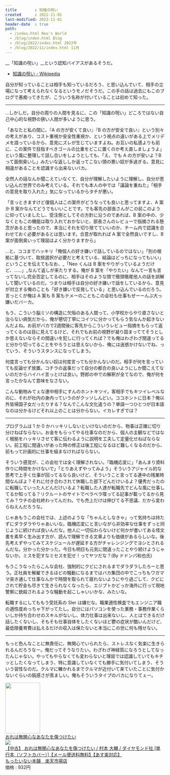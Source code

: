 ```yaml
---
title        : 知識の呪い
created      : 2022-11-01
last-modified: 2022-11-01
header-date  : true
path:
  - /index.html Neo's World
  - /blog/index.html Blog
  - /blog/2022/index.html 2022年
  - /blog/2022/11/index.html 11月
---
```


__「知識の呪い」__という認知バイアスがあるそうだ。

- [知識の呪い - Wikipedia](https://ja.wikipedia.org/wiki/%E7%9F%A5%E8%AD%98%E3%81%AE%E5%91%AA%E3%81%84)

自分が知っていることは相手も知っているだろう、と思い込んでいて、相手の立場になって考えられなくなるというモノだそうだ。この手の話は過去にもこのブログで愚痴ってきたが、こういう名称が付いていることは初めて知った。

---

…しかしだ。自分の周りの人間を見るに、この「知識の呪い」どころではない自己中心的な視野の狭い人間が多いように思う。

「あなたと私の間に、『A の方が安くて良い』『B の方が安全で良い』という別々の考えがあり、コスト重視か安全性重視か、という視点の違いがある上でメリデメを語っているから、意見にズレが生じていますよね。お互いの私感よりも前に、この案件で目指すべきゴールの比重をどこに置くのか考え直しましょうよ」という風に整理して話し合いをしようとしても、「え、でも A の方が安いよ？B って面倒臭いし」みたいな返ししか返ってこない頭の悪い奴が多過ぎる。意見に相違があることを認識すら出来ないバカ。

全然人の話なんか聞こえていなくて、自分が理解したいように理解し、自分が思い込んだ世界でのみ考えている。それでも本人の中では「議論を重ねた」「相手の意見を取り入れた」気になっているからタチが悪い。

「言っときますけど僕個人はこの案件がどうなっても良いと思ってますよ、A 案か B 案かなんてどうでもいいことです。でも客先の部長さんがこの前このように仰っていましたし、受注側としてその方針に沿うのであれば、B 案の中の、少なくともこの機能は取り入れておかないと、部長さんのレビューで指摘される懸念があると思ったので、本当にそれを切り捨てていいのか、チーム内で認識を合わせておく必要があるとは思います。合意が取れれば A 案で全然良いですし、B 案が面倒臭いって理屈はよく分かりますから」

…と、ココまでハッキリ「俺個人の好き嫌いで話しているのではない」「別の根拠に基づいて、取捨選択が必要だと考えている、結論はどっちになってもいい」ということを伝えてもなお、_「Neo くんは B 案をやりがっているようだけど、……」_なんて返しが来たりする。俺が B 案を「やりたい」なんて一言も言ってないし完全否定してるのに、相手はそのような頭で徹頭徹尾他人の話を誤解して聞いているのだ。つまりは相手は自分の好き嫌いで話をしているから、意見が対立する俺のことも「好き嫌いで反発している」と思い込んでいるのだろう。言っとくが俺は A 案も B 案もテメーのこともこの会社も仕事もぜーーんぶ大っ嫌いだバーカ。

もう、こういう脳ミソの構造に欠陥のある人間って、小学校からやり直さないと治らない病気だから、俺が懇切丁寧にコイツに分かってもらう気なんか起きないんだよね。お前がバカで2週間後に客先からこういうレビュー指摘をもらって返ってくるのは目に見えてるけど、それでもお前の視野が凝り固まっててそうとしか思えないならその間違いを犯しに行ってくれば？でも俺はわざわざ間違ってると分かり切ってることをやろうとは思えないから、俺には迷惑かけないでね、っていう、そういうスタンスになってしまう。

何度言っても分かんない奴は何度言っても分かんないのだ。相手が何を言っていても反論せず放置。コチラの返事だって自分の都合の良いようにしか聞こえてないのだからハイハイ言っとけば良い。野郎の中での解釈が全てなので、俺が何を言ったかなんて意味をなさない。

こんな動物みてぇな連中相手にすんのホントキツイ。客相手でもキツイレベルなのに、それが社内の身内っていうのがクッソしんどい。ココホントに日本？俺以外皆帰国子女だったりする？なんでこんな文化違うの？単語一つひとつが日本語なのは分かるけどそれ以上のことは分からない。イカレすぎでは？

---

プログラムは 1 か 0 かハッキリしないといけないのだから、物事は正確に切り分けねばならない。お金をもらってやる仕事なのだから、個人の主観などではなく根拠をハッキリさせて客に伝わるように説明を工夫して定量化せねばならない。前工程に間違いがあった時の修正は後工程になるほど難しくなるのだから、前もって計画的に仕事を組まなければならない。

そういう感覚が、この会社では全く理解されない。「臨機応変に」「あんまり資料作りに時間をかけないで」「とりあえずやってみよう」そういうアジャイル的な思考で上手く仕事が回ってるなら良いけど、そういうこと言ってる連中の残業時間なんぼよ？それに付き合わされて休職した部下どんだけいるよ？優秀だったのに転職していった人どんだけいるよ？転職した人達が転職先でどんな風に仕事してるか知ってる？リクルートのサイトでベラベラ喋ってる記事が載ってるから見てみ？ウチの会社終わってんだわ。でも売上だけは伸びてる不思議、だから変わらねえんだろうな。

じゃあもうこの会社では、上述のような「ちゃんとしなきゃ」って気持ちは持たずにダラダラやりゃあいいな。臨機応変にと言いながら非効率な仕事をずっと同じように続ければ良いんだな。他人に一切伝わらないけど何かが書いてある怪文書を素早く生み出す方が、読んで理解できる文章よりも価値があるらしいな。後先考えずやってみてスケジュールが遅延する方がチャレンジングでヨシとされるんだな。分かった分かった。今日も明日も元気に間違ったことやり続けようじゃないか。ミスを犯すなミセスを犯せ！ってヤツだな？(By ドドンパ和也氏)

もうこうなったらこんな会社、強制的にクビにされるまでダラダラしたろーと思う。正社員を解雇できるほどの騒動になるまではバカ集団の中でこっちもワガママ突き通して仕事なんかで時間を取られて疲れないようにやり過ごして、クビにされて貯金も尽きて生きられなくなったら、エジプトかどっか海外に行って現地警察に銃殺されるような騒動を起こしゃいいかな、みたいな。

転職するにしてももう受託系の SIer は嫌だな。職業適性検査でもエンジニア職の適性度めっちゃ下がってたし。自分にはパソコンを使った業務・事務作業くらいしか持ち合わせのスキルがないし、体力仕事は出来ないし、人とはできるだけ話したくないし、そもそも仕事自体をしたくないほど鬱の症状が酷いんだけど、最低限養育費は払えるだけの収入は保たないと本当にこの世に何も残せない。

---

もっと色んなことに無責任に、無関心でいられたら、ストレスなく気楽に生きられるんだろうなー。俺だってそうなりたい。わざわざ神経質になろうとしてなったんじゃない。やってもやらなくても変わらないと理屈では認識していてもキチッとしたくなってしまう、特に意識していなくても勝手に気付いてしまう、そういう習性なのだ。クルマに轢かれるまでクルマが近付いて来ていたことに気付かないぐらいの鈍感さが羨ましい。俺もそういうタイプのバカになりてぇー。

<div class="ad-amazon">
  <div class="ad-amazon-image">
    <a href="https://www.amazon.co.jp/dp/B08LVJFHJW?tag=neos21-22&amp;linkCode=osi&amp;th=1&amp;psc=1">
      <img src="https://m.media-amazon.com/images/I/51pInF6yXlL._SL160_.jpg" width="110" height="160">
    </a>
  </div>
  <div class="ad-amazon-info">
    <div class="ad-amazon-title">
      <a href="https://www.amazon.co.jp/dp/B08LVJFHJW?tag=neos21-22&amp;linkCode=osi&amp;th=1&amp;psc=1">おれは無関心なあなたを傷つけたい</a>
    </div>
  </div>
</div>

<div class="ad-rakuten">
  <div class="ad-rakuten-image">
    <a href="https://hb.afl.rakuten.co.jp/hgc/g00qs412.waxycd58.g00qs412.waxyd79c/?pc=https%3A%2F%2Fitem.rakuten.co.jp%2Fcomicset%2F4478111448%2F&amp;m=http%3A%2F%2Fm.rakuten.co.jp%2Fcomicset%2Fi%2F13590314%2F">
      <img src="https://thumbnail.image.rakuten.co.jp/@0_mall/comicset/cabinet/08846019/bk8b0hioougbqwxl.jpg?_ex=128x128">
    </a>
  </div>
  <div class="ad-rakuten-info">
    <div class="ad-rakuten-title">
      <a href="https://hb.afl.rakuten.co.jp/hgc/g00qs412.waxycd58.g00qs412.waxyd79c/?pc=https%3A%2F%2Fitem.rakuten.co.jp%2Fcomicset%2F4478111448%2F&amp;m=http%3A%2F%2Fm.rakuten.co.jp%2Fcomicset%2Fi%2F13590314%2F">【中古】 おれは無関心なあなたを傷つけたい / 村本 大輔 / ダイヤモンド社 [単行本（ソフトカバー）]【メール便送料無料】【あす楽対応】</a>
    </div>
    <div class="ad-rakuten-shop">
      <a href="https://hb.afl.rakuten.co.jp/hgc/g00qs412.waxycd58.g00qs412.waxyd79c/?pc=https%3A%2F%2Fwww.rakuten.co.jp%2Fcomicset%2F&amp;m=http%3A%2F%2Fm.rakuten.co.jp%2Fcomicset%2F">もったいない本舗　楽天市場店</a>
    </div>
    <div class="ad-rakuten-price">価格 : 932円</div>
  </div>
</div>
